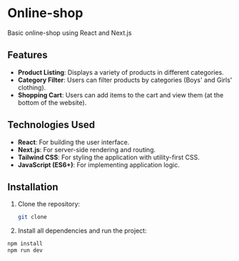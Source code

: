 # Online-shop

Basic online-shop using React and Next.js


## Features

- **Product Listing**: Displays a variety of products in different categories.
- **Category Filter**: Users can filter products by categories (Boys' and Girls' clothing).
- **Shopping Cart**: Users can add items to the cart and view them (at the bottom of the website).


## Technologies Used

- **React**: For building the user interface.
- **Next.js**: For server-side rendering and routing.
- **Tailwind CSS**: For styling the application with utility-first CSS.
- **JavaScript (ES6+)**: For implementing application logic.

## Installation

1. Clone the repository:

   ```bash
   git clone 

2. Install all dependencies and run the project:

```bash
npm install
npm run dev

